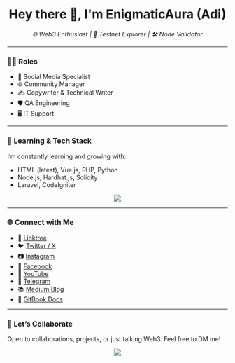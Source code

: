 <h1 align="center">Hey there 👋, I'm EnigmaticAura (Adi)</h1>

<p align="center">
  <em>🌐 Web3 Enthusiast | 🧪 Testnet Explorer | 🛠️ Node Validator </em>
</p>

---

### 🧑‍💼 Roles
- 📝 Social Media Specialist  
- 🌐 Community Manager  
- ✍️ Copywriter & Technical Writer  
- 🛡️ QA Engineering  
- 🖥️ IT Support  

---

### 🧠 Learning & Tech Stack
I’m constantly learning and growing with:
- HTML (latest), Vue.js, PHP, Python  
- Node.js, Hardhat.js, Solidity  
- Laravel, CodeIgniter  

<p align="center">
  <img src="https://skillicons.dev/icons?i=html,vue,php,python,nodejs,solidity,laravel,js&theme=light" />
</p>

---

### 🌐 Connect with Me
- 🔗 [Linktree](https://linktr.ee/enigmaticaura)
- 🐦 [Twitter / X](https://x.com/EnigmaticAura_)
- 📷 [Instagram](https://www.instagram.com/enigmaticaura101)
- 📘 [Facebook](https://www.facebook.com/enigmaticaura101/)
- 🎥 [YouTube](https://www.youtube.com/@enigmaticaura101)
- 💬 [Telegram](https://t.me/enigmaticaura404)
- 📚 [Medium Blog](https://enigmaticaura101.medium.com/)
- 📘 [GitBook Docs](https://enigmatics.gitbook.io/enigmatic-aura)

---

### 🚀 Let’s Collaborate
Open to collaborations, projects, or just talking Web3. Feel free to DM me!

<p align="center">
  <img src="https://forthebadge.com/images/badges/built-with-love.svg" />
</p>
